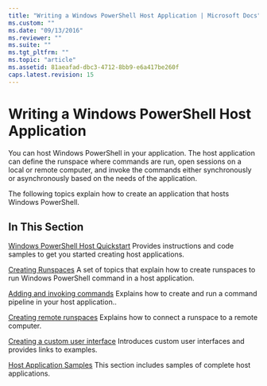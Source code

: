 ```yaml
---
title: "Writing a Windows PowerShell Host Application | Microsoft Docs"
ms.custom: ""
ms.date: "09/13/2016"
ms.reviewer: ""
ms.suite: ""
ms.tgt_pltfrm: ""
ms.topic: "article"
ms.assetid: 81aeafad-dbc3-4712-8bb9-e6a417be260f
caps.latest.revision: 15
---
```

# Writing a Windows PowerShell Host Application

You can host Windows PowerShell in your application. The host application can define the runspace
where commands are run, open sessions on a local or remote computer, and invoke the commands either
synchronously or asynchronously based on the needs of the application.

The following topics explain how to create an application that hosts Windows PowerShell.

## In This Section

[Windows PowerShell Host Quickstart](./windows-powershell-host-quickstart.md) Provides instructions
and code samples to get you started creating host applications.

[Creating Runspaces](./creating-runspaces.md) A set of topics that explain how to create runspaces
to run Windows PowerShell command in a host application.

[Adding and invoking commands](./adding-and-invoking-commands.md) Explains how to create and run a
command pipeline in your host application..

[Creating remote runspaces](./creating-remote-runspaces.md) Explains how to connect a runspace to a
remote computer.

[Creating a custom user interface](./creating-a-custom-user-interface.md) Introduces custom user
interfaces and provides links to examples.

[Host Application Samples](./host-application-samples.md) This section includes samples of complete
host applications.
